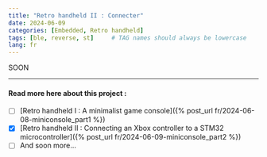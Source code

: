 ```yaml
---
title: "Retro handheld II : Connecter"
date: 2024-06-09
categories: [Embedded, Retro handheld]
tags: [ble, reverse, st]     # TAG names should always be lowercase
lang: fr
---
```


SOON


***

#### Read more here about this project :
- [ ] [Retro handheld I : A minimalist game console]({% post_url fr/2024-06-08-miniconsole_part1 %})
- [x] [Retro handheld II : Connecting an Xbox controller to a STM32 microcontroller]({% post_url fr/2024-06-09-miniconsole_part2 %})
- [ ] And soon more...